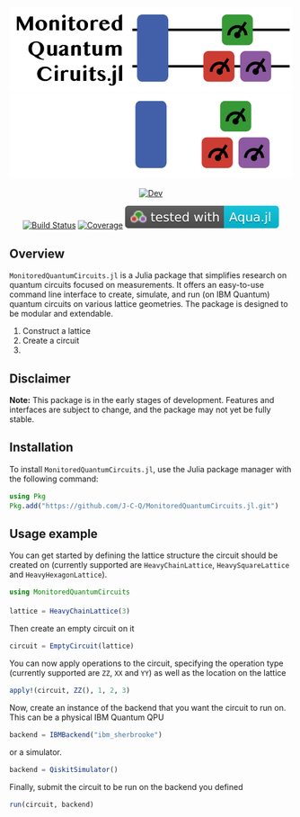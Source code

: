 ![#MonitoredQuantumCircuits.jl](/docs/src/assets/logo.png#gh-light-mode-only "MonitoredQuantumCircuits.jl")
![#MonitoredQuantumCircuits.jl](/docs/src/assets/logo-dark.png#gh-dark-mode-only "MonitoredQuantumCircuits.jl")

<p align="center">
  <!-- <a href="https://J-C-Q.github.io/MonitoredQuantumCircuits.jl/stable/"><img src="https://img.shields.io/badge/docs-stable-blue.svg" alt="Stable"></a> -->
  <a href="https://J-C-Q.github.io/MonitoredQuantumCircuits.jl/dev/"><img src="https://img.shields.io/badge/docs-dev-blue.svg" alt="Dev"></a>  
  
</p>
<p align="center">
  <a href="https://github.com/J-C-Q/MonitoredQuantumCircuits.jl/actions/workflows/CI.yml?query=branch%3Amain"><img src="https://github.com/J-C-Q/MonitoredQuantumCircuits.jl/actions/workflows/CI.yml/badge.svg?branch=main" alt="Build Status"></a>
  <a href="https://codecov.io/gh/J-C-Q/MonitoredQuantumCircuits.jl"><img src="https://codecov.io/gh/J-C-Q/MonitoredQuantumCircuits.jl/branch/main/graph/badge.svg?token=UUCGN8AJKM" alt="Coverage"></a>
  <a href="https://github.com/JuliaTesting/Aqua.jl"><img src="https://raw.githubusercontent.com/JuliaTesting/Aqua.jl/master/badge.svg" alt="Aqua"></a>
</p>

## Overview

`MonitoredQuantumCircuits.jl` is a Julia package that simplifies research on quantum circuits focused on measurements. It offers an easy-to-use command line interface to create, simulate, and run (on IBM Quantum) quantum circuits on various lattice geometries. The package is designed to be modular and extendable.

1. Construct a lattice
2. Create a circuit
3. 


## Disclaimer

**Note:** This package is in the early stages of development. Features and interfaces are subject to change, and the package may not yet be fully stable.


## Installation

To install `MonitoredQuantumCircuits.jl`, use the Julia package manager with the following command:

```julia
using Pkg
Pkg.add("https://github.com/J-C-Q/MonitoredQuantumCircuits.jl.git")
```

## Usage example

You can get started by defining the lattice structure the circuit should be created on (currently supported are `HeavyChainLattice`, `HeavySquareLattice` and `HeavyHexagonLattice`).
```julia
using MonitoredQuantumCircuits

lattice = HeavyChainLattice(3)
```

Then create an empty circuit on it
```julia
circuit = EmptyCircuit(lattice)
```

You can now apply operations to the circuit, specifying the operation type (currently supported are `ZZ`, `XX` and `YY`) as well as the location on the lattice
```julia
apply!(circuit, ZZ(), 1, 2, 3)
```
Now, create an instance of the backend that you want the circuit to run on. This can be a physical IBM Quantum QPU 
```julia
backend = IBMBackend("ibm_sherbrooke")
```
or a simulator. 
```julia
backend = QiskitSimulator()
```
Finally, submit the circuit to be run on the backend you defined
```julia
run(circuit, backend)
```
